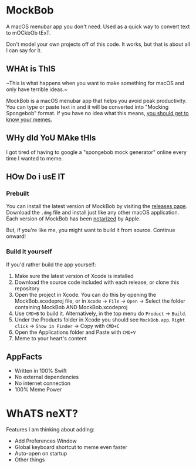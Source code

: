 # MockBob
A macOS menubar app you don't need. Used as a quick way to convert text to mOCkbOb tExT. 

Don't model your own projects off of this code. It works, but that is about all I can say for it.

## WHAt is ThIS
~This is what happens when you want to make something for macOS and only have terrible ideas.~

MockBob is a macOS menubar app that helps you avoid peak productivity. You can type or paste text in and it will be converted into "Mocking Spongebob" format. If you have no idea what this means, [you should get to know your memes.](https://knowyourmeme.com/memes/mocking-spongebob)

## WHy dId YoU MAke tHIs
I got tired of having to google a "spongebob mock generator" online every time I wanted to meme. 

## HOw Do i usE IT
### Prebuilt
You can install the latest version of MockBob by visiting the [releases page](https://github.com/jagrider/MockBob/releases). Download the `.dmg` file and install just like any other macOS application. Each version of MockBob has been [notarized](https://developer.apple.com/documentation/xcode/notarizing_macos_software_before_distribution) by Apple.

But, if you're like me, you might want to build it from source. Continue onward!

### Build it yourself

If you'd rather build the app yourself:
1. Make sure the latest version of Xcode is installed
2. Download the source code included with each release, or clone this repository
3. Open the project in Xcode. You can do this by opening the MockBob.xcodeproj file, or in `Xcod`e -> `File` -> `Open` -> Select the folder containing MockBob AND MockBob.xcodeproj
4. Use `CMD+B` to build it. Alternatively, in the top menu do `Product` -> `Build`.
5. Under the Products folder in Xcode you should see `MockBob.app`. `Right click` -> `Show in Finder` -> Copy with `CMD+C`
6. Open the Applications folder and Paste with `CMD+V`
7. Meme to your heart's content

## AppFacts
- Written in 100% Swift
- No external dependencies
- No internet connection
- 100% Meme Power

# WhATS neXT?
Features I am thinking about adding:
- Add Preferences Window
- Global keyboard shortcut to meme even faster
- Auto-open on startup
- Other things
